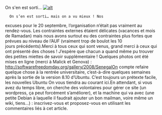 
 On s'en est sorti...
[![alt](https://raw.github.com/Dakarlug/site-datas/master/datas/reddit.png "")](https://raw.github.com/Dakarlug/site-datas/master/datas/pdf)
    
      On s’en est sorti… mais on a vu mieux ! Nos
excuses pour le 20 septembre, l’organisation n’était pas vraiment au
rendez-vous. Les contraintes externes étaient délicates (vacances et
mois de Ramadan) mais nous avons surtout eu des contraintes plus fortes
que prévues au niveau de l’AUF (vraiment trop de boulot les 10 jours précédents).Merci à tous ceux qui sont venus, grand merci à ceux qui ont
présenté des choses ! J’espère que chacun a quand même pu trouver des
petites miettes de savoir supplémentaire ! Quelques photos ont été
mises en ligne (merci à Malick et Genova) : http://softwarefreedomday.org/gallery/2008/SenegalOn compte refaire quelque chose à la rentrée universitaire,
c’est-à-dire quelques semaines après la sortie de la version 8.10
d’Ubuntu. C’est toujours un prétexte facile, les nouvelles Ubuntu  On vous tiendra au courant ici.En attendant, si vous avez du temps libre, on cherche des
volontaires pour gérer ce site (un wordpress, ça peut forcément
s’améliorer), et la machine qui va avec (une petite Debian à laquelle
il faudrait ajouter un bon mailman, voire même un wiki, tiens…) :
inscrivez-vous et proposez-vous en utilisant les commentaires liés à
cet article.
    
    
    



    



    



    



    



    



 
    
     